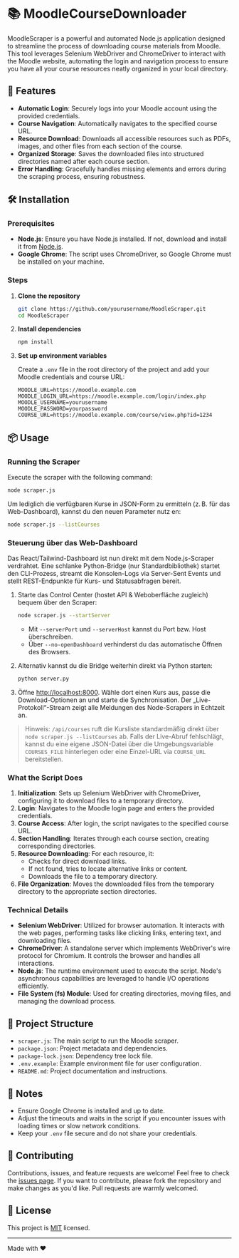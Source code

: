 # 📚 MoodleCourseDownloader

MoodleScraper is a powerful and automated Node.js application designed to streamline the process of downloading course materials from Moodle. This tool leverages Selenium WebDriver and ChromeDriver to interact with the Moodle website, automating the login and navigation process to ensure you have all your course resources neatly organized in your local directory.

## 🚀 Features

- **Automatic Login**: Securely logs into your Moodle account using the provided credentials.
- **Course Navigation**: Automatically navigates to the specified course URL.
- **Resource Download**: Downloads all accessible resources such as PDFs, images, and other files from each section of the course.
- **Organized Storage**: Saves the downloaded files into structured directories named after each course section.
- **Error Handling**: Gracefully handles missing elements and errors during the scraping process, ensuring robustness.

## 🛠 Installation

### Prerequisites

- **Node.js**: Ensure you have Node.js installed. If not, download and install it from [Node.js](https://nodejs.org/).
- **Google Chrome**: The script uses ChromeDriver, so Google Chrome must be installed on your machine.

### Steps

1. **Clone the repository**

    ```sh
    git clone https://github.com/yourusername/MoodleScraper.git
    cd MoodleScraper
    ```

2. **Install dependencies**

    ```sh
    npm install
    ```

3. **Set up environment variables**

    Create a `.env` file in the root directory of the project and add your Moodle credentials and course URL:

    ```env
    MOODLE_URL=https://moodle.example.com
    MOODLE_LOGIN_URL=https://moodle.example.com/login/index.php
    MOODLE_USERNAME=yourusername
    MOODLE_PASSWORD=yourpassword
    COURSE_URL=https://moodle.example.com/course/view.php?id=1234
    ```

## 📦 Usage

### Running the Scraper

Execute the scraper with the following command:

```sh
node scraper.js
```

Um lediglich die verfügbaren Kurse in JSON-Form zu ermitteln (z. B. für das Web-Dashboard), kannst du den neuen Parameter nutz
en:

```sh
node scraper.js --listCourses
```

### Steuerung über das Web-Dashboard

Das React/Tailwind-Dashboard ist nun direkt mit dem Node.js-Scraper verdrahtet. Eine schlanke Python-Bridge (nur Standardbibliothek) startet den CLI-Prozess, streamt die Konsolen-Logs via Server-Sent Events und stellt REST-Endpunkte für Kurs- und Statusabfragen bereit.

1. Starte das Control Center (hostet API & Weboberfläche zugleich) bequem über den Scraper:

   ```sh
   node scraper.js --startServer
   ```

   - Mit `--serverPort` und `--serverHost` kannst du Port bzw. Host überschreiben.
   - Über `--no-openDashboard` verhinderst du das automatische Öffnen des Browsers.

2. Alternativ kannst du die Bridge weiterhin direkt via Python starten:

   ```sh
   python server.py
   ```

3. Öffne [http://localhost:8000](http://localhost:8000). Wähle dort einen Kurs aus, passe die Download-Optionen an und starte die Synchronisation. Der „Live-Protokoll“-Stream zeigt alle Meldungen des Node-Scrapers in Echtzeit an.

> Hinweis: `/api/courses` ruft die Kursliste standardmäßig direkt über `node scraper.js --listCourses` ab. Falls der Live-Abruf fehlschlägt, kannst du eine eigene JSON-Datei über die Umgebungsvariable `COURSES_FILE` hinterlegen oder eine Einzel-URL via `COURSE_URL` bereitstellen.

### What the Script Does

1. **Initialization**: Sets up Selenium WebDriver with ChromeDriver, configuring it to download files to a temporary directory.
2. **Login**: Navigates to the Moodle login page and enters the provided credentials.
3. **Course Access**: After login, the script navigates to the specified course URL.
4. **Section Handling**: Iterates through each course section, creating corresponding directories.
5. **Resource Downloading**: For each resource, it:
   - Checks for direct download links.
   - If not found, tries to locate alternative links or content.
   - Downloads the file to a temporary directory.
6. **File Organization**: Moves the downloaded files from the temporary directory to the appropriate section directories.

### Technical Details

- **Selenium WebDriver**: Utilized for browser automation. It interacts with the web pages, performing tasks like clicking links, entering text, and downloading files.
- **ChromeDriver**: A standalone server which implements WebDriver's wire protocol for Chromium. It controls the browser and handles all interactions.
- **Node.js**: The runtime environment used to execute the script. Node's asynchronous capabilities are leveraged to handle I/O operations efficiently.
- **File System (fs) Module**: Used for creating directories, moving files, and managing the download process.

## 📁 Project Structure

- `scraper.js`: The main script to run the Moodle scraper.
- `package.json`: Project metadata and dependencies.
- `package-lock.json`: Dependency tree lock file.
- `.env.example`: Example environment file for user configuration.
- `README.md`: Project documentation and instructions.

## 📝 Notes

- Ensure Google Chrome is installed and up to date.
- Adjust the timeouts and waits in the script if you encounter issues with loading times or slow network conditions.
- Keep your `.env` file secure and do not share your credentials.

## 🤝 Contributing

Contributions, issues, and feature requests are welcome! Feel free to check the [issues page](https://github.com/Niclassslua/MoodleCourseDownloader/issues). If you want to contribute, please fork the repository and make changes as you'd like. Pull requests are warmly welcomed.

## 📜 License

This project is [MIT](https://opensource.org/licenses/MIT) licensed.

---

Made with ❤️
